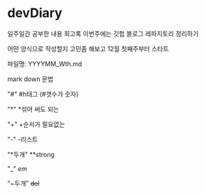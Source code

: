 # devDiary
일주일간 공부한 내용 회고록
이번주에는 깃헙 블로그 레파지토리 정리하기

어떤 양식으로 작성할지 고민좀 해보고 12월 첫째주부터 스타트

파일명: YYYYMM_Wth.md

mark down 문법

"#" 
#h태그 (#갯수가 숫자)

"*"
*섞어 써도 되는

"+"
+순서가 필요없는

"-"
-리스트

"*두개"
**strong 

"_"
_em_ 

"~두개"
~~del~~

